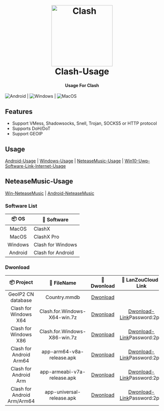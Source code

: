<h1 align="center">
  <img src="https://github.com/Dreamacro/clash/raw/master/docs/logo.png" alt="Clash" width="200">
  <br>Clash-Usage<br>
</h1>

<h4 align="center">Usage For Clash</h4>

<p align="center">

![Android](https://img.shields.io/badge/-Android-3DDC84?style=for-the-badge&logo=Android&logoColor=222222) | ![Windows](https://img.shields.io/badge/-Windows-0078D6?style=for-the-badge&logo=Windows&logoColor=ffffff) | ![MacOS](https://img.shields.io/badge/-MacOS-666666?style=for-the-badge&logo=macos&logoColor=ffffff)

## Features
- Support VMess, Shadowsocks, Snell, Trojan, SOCKS5 or HTTP protocol
- Supports DoH/DoT
- Support GEOIP

## Usage

[Android-Usage](https://github.com/LittleRey/Clash-Usage/blob/main/Android/Usage.md) | [Windows-Usage](https://github.com/LittleRey/Clash-Usage/blob/main/Windows/Usage.md) | [NeteaseMusic-Usage](https://github.com/LittleRey/Clash-Usage/blob/main/Netease/Usage.md) | [Win10-Uwp-Software-Link-Internet-Usage](https://github.com/LittleRey/Clash-Usage/blob/main/Windows/Win10.md)

## NeteaseMusic-Usage
 [Win-NeteaseMusic](https://github.com/LittleRey/Clash-Usage/blob/main/Netease/Usage.md#Windows网易云) | [Android-NeteaseMusic](https://github.com/LittleRey/Clash-Usage/blob/main/Netease/Usage.md#Android网易云) 


### Software List



| 📦 OS | 🔧 Software
|  :--:  | ---- |
| MacOS | ClashX |
| MacOS | ClashX Pro |
| Windows | Clash for Windows |
| Android | Clash for Android |


### Dwonload



| 📦 Project | 📃 FileName | 🚀 Dwonload | 🚀 LanZouCloud-Link | 🔧 OS | 🔧 Architecture
|  :--:  |  :--:  |     :--:     |     :---:     | :-----: | :-----: |
| GeoIP2 CN database | Country.mmdb | [Dwonload](https://cdn.jsdelivr.net/gh/Hackl0us/GeoIP2-CN@release/Country.mmdb) | | Clash/Surge |
| Clash for Windows X64 | Clash.for.Windows-X64-win.7z | [Dwonload](https://raw.staticdn.net/LittleRey/Clash-Usage/main/Windows/Clash.for.Windows-X64-win.7z) | [Dwonload-Link](https://stormsword.lanzoui.com/b055iq2ah)Password:2pjh | ![Windows](https://img.shields.io/badge/-Windows-0078D6?style=for-square&logo=Windows&logoColor=ffffff) | X64 | 
| Clash for Windows X86 | Clash.for.Windows-X86-win.7z | [Dwonload](https://raw.staticdn.net/LittleRey/Clash-Usage/main/Windows/Clash.for.Windows-X86-win.7z) | [Dwonload-Link](https://stormsword.lanzoui.com/b055iq2ah)Password:2pjh | ![Windows](https://img.shields.io/badge/-Windows-0078D6?style=for-square&logo=Windows&logoColor=ffffff) | X86 | 
| Clash for Android Arm64 | app-arm64-v8a-release.apk | [Dwonload](https://raw.staticdn.net/LittleRey/Clash-Usage/main/Android/app-arm64-v8a-release.apk) | [Dwonload-Link](https://stormsword.lanzoui.com/b055iq2ah)Password:2pjh | ![Android](https://img.shields.io/badge/-Android-3DDC84?style=for-square&logo=Android&logoColor=222222) | Arm64 | 
| Clash for Android Arm | app-armeabi-v7a-release.apk | [Dwonload](https://raw.staticdn.net/LittleRey/Clash-Usage/main/Android/app-armeabi-v7a-release.apk) | [Dwonload-Link](https://stormsword.lanzoui.com/b055iq2ah)Password:2pjh | ![Android](https://img.shields.io/badge/-Android-3DDC84?style=for-square&logo=Android&logoColor=222222) | Arm | 
| Clash for Android Arm/Arm64 | app-universal-release.apk | [Dwonload](https://raw.staticdn.net/LittleRey/Clash-Usage/main/Android/app-universal-release.apk) | [Dwonload-Link](https://stormsword.lanzoui.com/b055iq2ah)Password:2pjh | ![Android](https://img.shields.io/badge/-Android-3DDC84?style=for-square&logo=Android&logoColor=222222) | Arm64 / Arm | 
 


